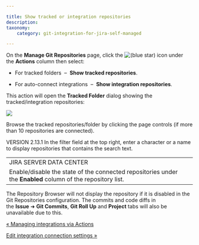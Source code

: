 ```yaml
---

title: Show tracked or integration repositories
description:
taxonomy:
    category: git-integration-for-jira-self-managed

---
```

On the **Manage Git Repositories** page, click the ![(blue star)](/wiki/s/-1639011364/6452/8b4898d3c114827e64ec143b4fa79bb76a6cfa5b/_/images/icons/emoticons/star_blue.png) icon under the **Actions** column then select:

*   For tracked folders  –  **Show tracked repositories**.

*   For auto-connect integrations  –  **Show integration repositories**.


This action will open the **Tracked Folder** dialog showing the tracked/integration repositories:

![](https://bigbrassband.atlassian.net/wiki/download/thumbnails/1930397507/show-integration-repositories-dlg(n).png?version=1&modificationDate=1630642843526&cacheVersion=1&api=v2&width=680&height=530)

Browse the tracked repositories/folder by clicking the page controls (if more than 10 repositories are connected).

VERSION 2.13.1 In the filter field at the top right, enter a character or a name to display repositories that contains the search text.

|     |
| --- |
| JIRA SERVER DATA CENTER |
| Enable/disable the state of the connected repositories under the **Enabled** column of the repository list. |

The Repository Browser will not display the repository if it is disabled in the Git Repositories configuration. The commits and code diffs in the **Issue** ➜ **Git Commits**, **Git Roll Up** and **Project** tabs will also be unavailable due to this.

[« Managing integrations via Actions](/wiki/spaces/GIJDC/pages/1930397476/Managing+integration+via+Actions)

[Edit integration connection settings »](/wiki/spaces/GIJDC/pages/1930397536/Edit+integration+connection+settings)

